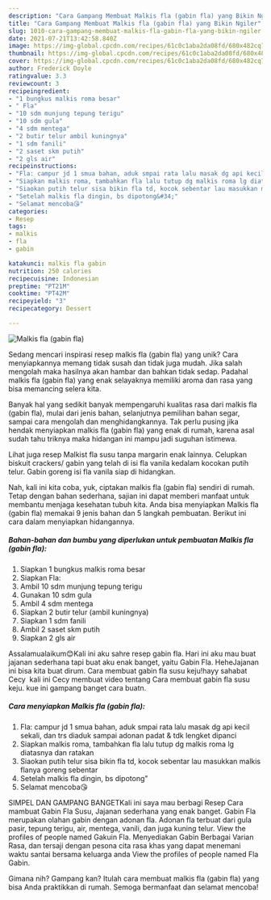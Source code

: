 ```yaml
---
description: "Cara Gampang Membuat Malkis fla (gabin fla) yang Bikin Ngiler"
title: "Cara Gampang Membuat Malkis fla (gabin fla) yang Bikin Ngiler"
slug: 1010-cara-gampang-membuat-malkis-fla-gabin-fla-yang-bikin-ngiler
date: 2021-07-21T13:42:58.840Z
image: https://img-global.cpcdn.com/recipes/61c0c1aba2da08fd/680x482cq70/malkis-fla-gabin-fla-foto-resep-utama.jpg
thumbnail: https://img-global.cpcdn.com/recipes/61c0c1aba2da08fd/680x482cq70/malkis-fla-gabin-fla-foto-resep-utama.jpg
cover: https://img-global.cpcdn.com/recipes/61c0c1aba2da08fd/680x482cq70/malkis-fla-gabin-fla-foto-resep-utama.jpg
author: Frederick Doyle
ratingvalue: 3.3
reviewcount: 3
recipeingredient:
- "1 bungkus malkis roma besar"
- " Fla"
- "10 sdm munjung tepung terigu"
- "10 sdm gula"
- "4 sdm mentega"
- "2 butir telur ambil kuningnya"
- "1 sdm fanili"
- "2 saset skm putih"
- "2 gls air"
recipeinstructions:
- "Fla: campur jd 1 smua bahan, aduk smpai rata lalu masak dg api kecil sekali, dan trs diaduk sampai adonan padat &amp; tdk lengket dipanci"
- "Siapkan malkis roma, tambahkan fla lalu tutup dg malkis roma lg diatasnya dan ratakan"
- "Siaokan putih telur sisa bikin fla td, kocok sebentar lau masukkan malkis flanya goreng sebentar"
- "Setelah malkis fla dingin, bs dipotong&#34;"
- "Selamat mencoba😘"
categories:
- Resep
tags:
- malkis
- fla
- gabin

katakunci: malkis fla gabin 
nutrition: 250 calories
recipecuisine: Indonesian
preptime: "PT21M"
cooktime: "PT42M"
recipeyield: "3"
recipecategory: Dessert

---
```



![Malkis fla (gabin fla)](https://img-global.cpcdn.com/recipes/61c0c1aba2da08fd/680x482cq70/malkis-fla-gabin-fla-foto-resep-utama.jpg)

Sedang mencari inspirasi resep malkis fla (gabin fla) yang unik? Cara menyiapkannya memang tidak susah dan tidak juga mudah. Jika salah mengolah maka hasilnya akan hambar dan bahkan tidak sedap. Padahal malkis fla (gabin fla) yang enak selayaknya memiliki aroma dan rasa yang bisa memancing selera kita.

Banyak hal yang sedikit banyak mempengaruhi kualitas rasa dari malkis fla (gabin fla), mulai dari jenis bahan, selanjutnya pemilihan bahan segar, sampai cara mengolah dan menghidangkannya. Tak perlu pusing jika hendak menyiapkan malkis fla (gabin fla) yang enak di rumah, karena asal sudah tahu triknya maka hidangan ini mampu jadi suguhan istimewa.

Lihat juga resep Malkist fla susu tanpa margarin enak lainnya. Celupkan biskuit crackers/ gabin yang telah di isi fla vanila kedalam kocokan putih telur. Gabin goreng isi fla vanila siap di hidangkan.


Nah, kali ini kita coba, yuk, ciptakan malkis fla (gabin fla) sendiri di rumah. Tetap dengan bahan sederhana, sajian ini dapat memberi manfaat untuk membantu menjaga kesehatan tubuh kita. Anda bisa menyiapkan Malkis fla (gabin fla) memakai 9 jenis bahan dan 5 langkah pembuatan. Berikut ini cara dalam menyiapkan hidangannya.

<!--inarticleads1-->

##### Bahan-bahan dan bumbu yang diperlukan untuk pembuatan Malkis fla (gabin fla):

1. Siapkan 1 bungkus malkis roma besar
1. Siapkan  Fla:
1. Ambil 10 sdm munjung tepung terigu
1. Gunakan 10 sdm gula
1. Ambil 4 sdm mentega
1. Siapkan 2 butir telur (ambil kuningnya)
1. Siapkan 1 sdm fanili
1. Ambil 2 saset skm putih
1. Siapkan 2 gls air


Assalamualaikum😊Kali ini aku sahre resep gabin fla. Hari ini aku mau buat jajanan sederhana tapi buat aku enak banget, yaitu Gabin Fla. HeheJajanan ini bisa kita buat dirum. Cara membuat gabin fla susu keju!hayy sahabat Cecy ️ kali ini Cecy membuat video tentang Cara membuat gabin fla susu keju. kue ini gampang banget cara buatn. 

<!--inarticleads2-->

##### Cara menyiapkan Malkis fla (gabin fla):

1. Fla: campur jd 1 smua bahan, aduk smpai rata lalu masak dg api kecil sekali, dan trs diaduk sampai adonan padat &amp; tdk lengket dipanci
1. Siapkan malkis roma, tambahkan fla lalu tutup dg malkis roma lg diatasnya dan ratakan
1. Siaokan putih telur sisa bikin fla td, kocok sebentar lau masukkan malkis flanya goreng sebentar
1. Setelah malkis fla dingin, bs dipotong&#34;
1. Selamat mencoba😘


SIMPEL DAN GAMPANG BANGETKali ini saya mau berbagi Resep Cara mambuat Gabin Fla Susu, Jajanan sederhana yang enak banget. Gabin Fla merupakan olahan gabin dengan adonan fla. Adonan fla terbuat dari gula pasir, tepung terigu, air, mentega, vanili, dan juga kuning telur. View the profiles of people named Gakuin Fla. Menyediakan Gabin Berbagai Varian Rasa, dan tersaji dengan pesona cita rasa khas yang dapat menemani waktu santai bersama keluarga anda View the profiles of people named Fla Gabin. 

Gimana nih? Gampang kan? Itulah cara membuat malkis fla (gabin fla) yang bisa Anda praktikkan di rumah. Semoga bermanfaat dan selamat mencoba!
